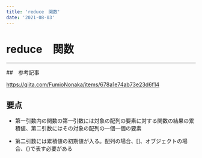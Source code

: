 ```yaml
---
title: 'reduce　関数'
date: '2021-08-03'
---
```


# reduce　関数
---

##　参考記事

https://qiita.com/FumioNonaka/items/678a1e74ab73e23d6f14

## 要点

- 第一引数内の関数の第一引数には対象の配列の要素に対する関数の結果の累積値、第二引数にはその対象の配列の一個一個の要素

- 第二引数には累積値の初期値が入る。配列の場合、[]、オブジェクトの場合、{}で表す必要がある

